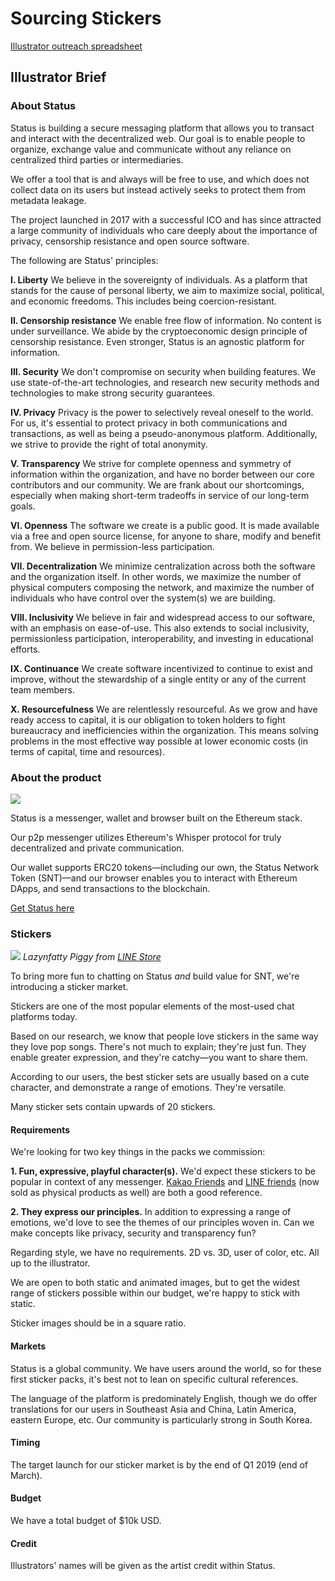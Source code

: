 # Sourcing Stickers

[Illustrator outreach spreadsheet](https://docs.google.com/spreadsheets/d/1Xk__MO6POErczzSJCSMoudJH-csXSaKCw0ZHNhQvG-g/edit#gid=0)

## Illustrator Brief

### About Status

Status is building a secure messaging platform that allows you to transact and interact with the decentralized web. Our goal is to enable people to organize, exchange value and communicate without any reliance on centralized third parties or intermediaries.

We offer a tool that is and always will be free to use, and which does not collect data on its users but instead actively seeks to protect them from metadata leakage.

The project launched in 2017 with a successful ICO and has since attracted a large community of individuals who care deeply about the importance of privacy, censorship resistance and open source software.

The following are Status' principles:

**I. Liberty**
We believe in the sovereignty of individuals. As a platform that stands for the cause of personal liberty, we aim to maximize social, political, and economic freedoms. This includes being coercion-resistant.

**II. Censorship resistance**
We enable free flow of information. No content is under surveillance. We abide by the cryptoeconomic design principle of censorship resistance. Even stronger, Status is an agnostic platform for information.

**III. Security**
We don't compromise on security when building features. We use state-of-the-art technologies, and research new security methods and technologies to make strong security guarantees.

**IV. Privacy**
Privacy is the power to selectively reveal oneself to the world. For us, it's essential to protect privacy in both communications and transactions, as well as being a pseudo-anonymous platform. Additionally, we strive to provide the right of total anonymity.

**V. Transparency**
We strive for complete openness and symmetry of information within the organization, and have no border between our core contributors and our community. We are frank about our shortcomings, especially when making short-term tradeoffs in service of our long-term goals.

**VI. Openness**
The software we create is a public good. It is made available via a free and open source license, for anyone to share, modify and benefit from. We believe in permission-less participation.

**VII. Decentralization**
We minimize centralization across both the software and the organization itself. In other words, we maximize the number of physical computers composing the network, and maximize the number of individuals who have control over the system(s) we are building.

**VIII. Inclusivity**
We believe in fair and widespread access to our software, with an emphasis on ease-of-use. This also extends to social inclusivity, permissionless participation, interoperability, and investing in educational efforts.

**IX. Continuance**
We create software incentivized to continue to exist and improve, without the stewardship of a single entity or any of the current team members.

**X. Resourcefulness**
We are relentlessly resourceful. As we grow and have ready access to capital, it is our obligation to token holders to fight bureaucracy and inefficiencies within the organization. This means solving problems in the most effective way possible at lower economic costs (in terms of capital, time and resources).

### About the product

![](https://i.imgur.com/ThdxniA.png)


Status is a messenger, wallet and browser built on the Ethereum stack.

Our p2p messenger utilizes Ethereum's Whisper protocol for truly decentralized and private communication.

Our wallet supports ERC20 tokens—including our own, the Status Network Token (SNT)—and our browser enables you to interact with Ethereum DApps, and send transactions to the blockchain.

[Get Status here](https://status.im/get/)

### Stickers

![](https://i.imgur.com/ZHOLDGP.png)
_Lazynfatty Piggy from [LINE Store](https://store.line.me/stickershop/product/6409417/en)_

To bring more fun to chatting on Status _and_ build value for SNT, we're introducing a sticker market.

Stickers are one of the most popular elements of the most-used chat platforms today.

Based on our research, we know that people love stickers in the same way they love pop songs. There's not much to explain; they're just fun. They enable greater expression, and they're catchy—you want to share them.

According to our users, the best sticker sets are usually based on a cute character, and demonstrate a range of emotions. They're versatile. 

Many sticker sets contain upwards of 20 stickers.

#### Requirements

We're looking for two key things in the packs we commission:

**1. Fun, expressive, playful character(s).** We'd expect these stickers to be popular in context of any messenger. [Kakao Friends](https://www.google.com/search?q=kakao+friends+stickers&rlz=1C5CHFA_enDE790DE791&source=lnms&tbm=isch&sa=X&ved=0ahUKEwi9g6nq3pfgAhVJbFAKHSFbBRwQ_AUIDigB&biw=1440&bih=767) and [LINE friends](https://www.google.com/search?rlz=1C5CHFA_enDE790DE791&biw=1440&bih=767&tbm=isch&sa=1&ei=WsRSXKO2C9DZwAKB96voDg&q=line+friends+stickers&oq=line+friends+stickers&gs_l=img.3...0.0..63936...0.0..0.0.0.......1......gws-wiz-img.60RcJstwIA0) (now sold as physical products as well) are both a good reference.

**2. They express our principles.** In addition to expressing a range of emotions, we'd love to see the themes of our principles woven in. Can we make concepts like privacy, security and transparency fun?

Regarding style, we have no requirements. 2D vs. 3D, user of color, etc. All up to the illustrator.

We are open to both static and animated images, but to get the widest range of stickers possible within our budget, we're happy to stick with static. 

Sticker images should be in a square ratio.

#### Markets

Status is a global community. We have users around the world, so for these first sticker packs, it's best not to lean on specific cultural references.

The language of the platform is predominately English, though we do offer translations for our users in Southeast Asia and China, Latin America, eastern Europe, etc. Our community is particularly strong in South Korea.

#### Timing

The target launch for our sticker market is by the end of Q1 2019 (end of March).

#### Budget

We have a total budget of $10k USD.

#### Credit

Illustrators' names will be given as the artist credit within Status.




